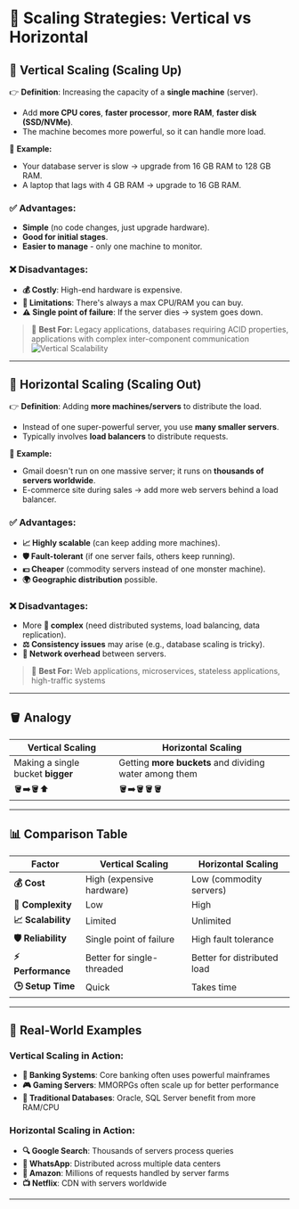 # 📏 Scaling Strategies: Vertical vs Horizontal

## 🔹 **Vertical Scaling (Scaling Up)**

👉 **Definition**: Increasing the capacity of a **single machine** (server).
* Add **more CPU cores**, **faster processor**, **more RAM**, **faster disk (SSD/NVMe)**.
* The machine becomes more powerful, so it can handle more load.

📌 **Example:**
* Your database server is slow → upgrade from 16 GB RAM to 128 GB RAM.
* A laptop that lags with 4 GB RAM → upgrade to 16 GB RAM.

### ✅ **Advantages**:
* **Simple** (no code changes, just upgrade hardware).
* **Good for initial stages**.
* **Easier to manage** - only one machine to monitor.

### ❌ **Disadvantages**:
* **💰 Costly**: High-end hardware is expensive.
* **🚫 Limitations**: There's always a max CPU/RAM you can buy.
* **⚠️ Single point of failure**: If the server dies → system goes down.

> 🎯 **Best For:** Legacy applications, databases requiring ACID properties, applications with complex inter-component communication
![Vertical Scalability](<img width="1344" height="593" alt="image" src="https://github.com/user-attachments/assets/1e8fa663-1c4e-4fb7-8cc5-bc9ae826498f" />
)
---

## 🔹 **Horizontal Scaling (Scaling Out)**

👉 **Definition**: Adding **more machines/servers** to distribute the load.
* Instead of one super-powerful server, you use **many smaller servers**.
* Typically involves **load balancers** to distribute requests.

📌 **Example:**
* Gmail doesn't run on one massive server; it runs on **thousands of servers worldwide**.
* E-commerce site during sales → add more web servers behind a load balancer.

### ✅ **Advantages**:
* **📈 Highly scalable** (can keep adding more machines).
* **🛡️ Fault-tolerant** (if one server fails, others keep running).
* **💵 Cheaper** (commodity servers instead of one monster machine).
* **🌍 Geographic distribution** possible.

### ❌ **Disadvantages**:
* More **🔧 complex** (need distributed systems, load balancing, data replication).
* **⚖️ Consistency issues** may arise (e.g., database scaling is tricky).
* **🔄 Network overhead** between servers.

> 🎯 **Best For:** Web applications, microservices, stateless applications, high-traffic systems

---

## 🪣 **Analogy**

| **Vertical Scaling** | **Horizontal Scaling** |
|---------------------|------------------------|
| Making a single bucket **bigger** | Getting **more buckets** and dividing water among them |
| 🪣➡️🪣⬆️ | 🪣➡️🪣🪣🪣 |

---

## 📊 **Comparison Table**

| Factor | Vertical Scaling | Horizontal Scaling |
|--------|------------------|-------------------|
| **💰 Cost** | High (expensive hardware) | Low (commodity servers) |
| **🔧 Complexity** | Low | High |
| **📈 Scalability** | Limited | Unlimited |
| **🛡️ Reliability** | Single point of failure | High fault tolerance |
| **⚡ Performance** | Better for single-threaded | Better for distributed load |
| **🕒 Setup Time** | Quick | Takes time |

---

## 🚀 **Real-World Examples**

### **Vertical Scaling in Action:**
* **🏦 Banking Systems**: Core banking often uses powerful mainframes
* **🎮 Gaming Servers**: MMORPGs often scale up for better performance
* **💾 Traditional Databases**: Oracle, SQL Server benefit from more RAM/CPU

### **Horizontal Scaling in Action:**
* **🔍 Google Search**: Thousands of servers process queries
* **📱 WhatsApp**: Distributed across multiple data centers
* **🛒 Amazon**: Millions of requests handled by server farms
* **📺 Netflix**: CDN with servers worldwide

---

